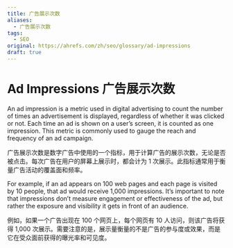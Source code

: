 ```yaml
---
title: 广告展示次数
aliases:
  - 广告展示次数
tags:
  - SEO
original: https://ahrefs.com/zh/seo/glossary/ad-impressions
draft: true
---
```

# Ad Impressions 广告展示次数

An ad impression is a metric used in digital advertising to count the number of times an advertisement is displayed, regardless of whether it was clicked or not. Each time an ad is shown on a user’s screen, it is counted as one impression. This metric is commonly used to gauge the reach and frequency of an ad campaign.  

广告展示次数是数字广告中使用的一个指标，用于计算广告的展示次数，无论是否被点击。每次广告在用户的屏幕上展示时，都会计为 1 次展示。此指标通常用于衡量广告活动的覆盖面和频率。

For example, if an ad appears on 100 web pages and each page is visited by 10 people, that ad would receive 1,000 impressions. It’s important to note that impressions don’t measure engagement or effectiveness of the ad, but rather the exposure and visibility it gets in front of an audience.  

例如，如果一个广告出现在 100 个网页上，每个网页有 10 人访问，则该广告将获得 1,000 次展示。需要注意的是，展示量衡量的不是广告的参与度或效果，而是它在受众面前获得的曝光率和可见度。